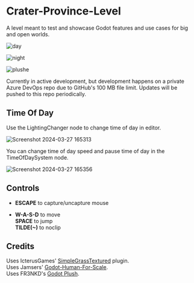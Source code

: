 # Crater-Province-Level
A level meant to test and showcase Godot features and use cases for big and open worlds.

![day](https://github.com/user-attachments/assets/4f9af73d-4d0e-434f-825a-a685d9bc6c13)

![night](https://github.com/user-attachments/assets/0d269fdc-3e05-4ead-80c1-11d9242ae5d1)

![plushe](https://github.com/user-attachments/assets/c6666bec-a653-458a-a7b2-3852f7c50136)

Currently in active development, but development happens on a private Azure DevOps repo due to GitHub's 100 MB file limit. Updates will be pushed to this repo periodically.

## Time Of Day
Use the LightingChanger node to change time of day in editor.

![Screenshot 2024-03-27 165313](https://github.com/Jamsers/Crater-Province-Level/assets/39361911/f67893a3-b8e5-4ddb-9fd7-55573ed93ca2)

You can change time of day speed and pause time of day in the TimeOfDaySystem node.

![Screenshot 2024-03-27 165356](https://github.com/Jamsers/Crater-Province-Level/assets/39361911/d8a2724d-2283-4ed2-869b-0603e46f7066)

## Controls
- **ESCAPE** to capture/uncapture mouse  

- **W-A-S-D** to move  
  **SPACE** to jump  
  **TILDE(~)** to noclip  

## Credits

Uses IcterusGames' [SimpleGrassTextured](https://github.com/IcterusGames/SimpleGrassTextured) plugin.  
Uses Jamsers' [Godot-Human-For-Scale](https://github.com/Jamsers/Godot-Human-For-Scale).  
Uses FR3NKD's [Godot Plush](https://fr3nkd.gumroad.com/l/vhfvy).
